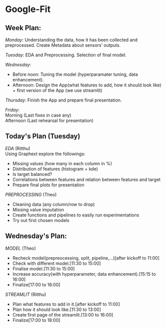 # Google-Fit

## Week Plan:    
*Monday*: Understanding the data, how it has been collected and preprocessed. Create Metadata about sensors’ outputs.  

*Tuesday*: EDA  and Preprocessing. Selection of final model.  

*Wednesday*:   
* Before noon: Tuning the model (hyperparamater tuning, data enhancement).  
* Afternoon: Design the App(what features to add, how it should look like) + first version of the App (we use streamlit)  

*Thursday*: Finish the App and prepare final presentation.  

*Friday*:  
Morning (Last fixes in case any)  
Afternoon (Last rehearsal for presentation)  



## Today's Plan (Tuesday)  
*EDA* (Ritthu)  
Using Graphext explore the followings:  

* Missing values (how many in each column in %)  
* Distribution of features (histogram + kde)   
* Is target balanced?  
* Correlations between features and relation between features and target  
* Prepare final plots for presentation  


*PREPROCESSING* (Theo)  
* Cleaning data (any column/row to drop)  
* Missing value imputation  
* Create functions and pipelines to easily run experimentations  
* Try out first chosen models  




## Wednesday's Plan:
*MODEL* (Theo)

* Recheck model(prepreocessing, split, pipeline,...)[after kickoff to 11:00]
* Check with different model.[11:30 to 15:00]
* Finalise model.[11:30 to 15:00]
* Increase accuracy(with hyperparameter, data enhancement).[15:15 to 16:00]
* Finalize[17:00 to 18:00]

*STREAMLIT* (Ritthu)
   
* Plan what features to add in it.[after kickoff to 11:00]
* Plan how it should look like.[11:30 to 13:00]
* Create first page of the streamlit.[13:00 to 16:00]
* Finalize[17:00 to 18:00]



